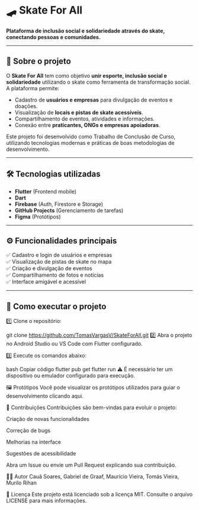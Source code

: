 # 🛹 Skate For All

**Plataforma de inclusão social e solidariedade através do skate, conectando pessoas e comunidades.**

---

## 📌 Sobre o projeto

O **Skate For All** tem como objetivo **unir esporte, inclusão social e solidariedade** utilizando o skate como ferramenta de transformação social. A plataforma permite:

- Cadastro de **usuários e empresas** para divulgação de eventos e doações.
- Visualização de **locais e pistas de skate acessíveis**.
- Compartilhamento de eventos, atividades e informações.
- Conexão entre **praticantes, ONGs e empresas apoiadoras**.

Este projeto foi desenvolvido como Trabalho de Conclusão de Curso, utilizando tecnologias modernas e práticas de boas metodologias de desenvolvimento.

---

## 🛠️ Tecnologias utilizadas

- **Flutter** (Frontend mobile)
- **Dart**
- **Firebase** (Auth, Firestore e Storage)
- **GitHub Projects** (Gerenciamento de tarefas)
- **Figma** (Protótipos)

---

## ⚙️ Funcionalidades principais

✅ Cadastro e login de usuários e empresas  
✅ Visualização de pistas de skate no mapa  
✅ Criação e divulgação de eventos  
✅ Compartilhamento de fotos e notícias  
✅ Interface amigável e acessível

---

## 🚀 Como executar o projeto

1️⃣ Clone o repositório:

git clone https://github.com/TomasVargasV/SkateForAll.git
2️⃣ Abra o projeto no Android Studio ou VS Code com Flutter configurado.

3️⃣ Execute os comandos abaixo:

bash
Copiar código
flutter pub get
flutter run
⚠️ É necessário ter um dispositivo ou emulador configurado para execução.

🖼️ Protótipos
Você pode visualizar os protótipos utilizados para guiar o desenvolvimento clicando aqui.

🤝 Contribuições
Contribuições são bem-vindas para evoluir o projeto:

Criação de novas funcionalidades

Correção de bugs

Melhorias na interface

Sugestões de acessibilidade

Abra um Issue ou envie um Pull Request explicando sua contribuição.

🧑‍💻 Autor
Cauã Soares, Gabriel de Graaf, Maurício Vieira, Tomás Vieira, Murilo Rihan

📜 Licença
Este projeto está licenciado sob a licença MIT. Consulte o arquivo LICENSE para mais informações.
